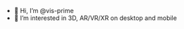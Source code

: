 - 👋 Hi, I’m @vis-prime
- 👀 I’m interested in 3D, AR/VR/XR on desktop and mobile



<!---
vis-prime/vis-prime is a ✨ special ✨ repository because its `README.md` (this file) appears on your GitHub profile.
You can click the Preview link to take a look at your changes.
--->
